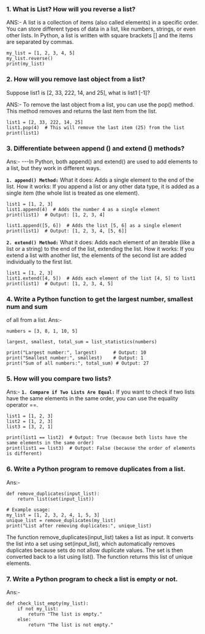 ### 1. What is List? How will you reverse a list?
ANS:-
A list is a collection of items (also called elements) in a specific order. You can store different types of data in a list, like numbers, strings, or even other lists. In Python, a list is written with square brackets [] and the items are separated by commas.

```
my_list = [1, 2, 3, 4, 5]
my_list.reverse()
print(my_list) 
```

### 2. How will you remove last object from a list?
Suppose list1 is [2, 33, 222, 14, and 25], what is list1 [-1]?  
 
 ANS:-
 To remove the last object from a list, you can use the pop() method. This method removes and returns the last item from the list.

```
list1 = [2, 33, 222, 14, 25]
list1.pop(4)  # This will remove the last item (25) from the list
print(list1) 
```
### 3. Differentiate between append () and extend () methods?

Ans:-
---In Python, both append() and extend() are used to add elements to a list, but they work in different ways.

**``1. append() Method:``**
What it does: Adds a single element to the end of the list.
How it works: If you append a list or any other data type, it is added as a single item (the whole list is treated as one element).

```
list1 = [1, 2, 3]
list1.append(4)  # Adds the number 4 as a single element
print(list1)  # Output: [1, 2, 3, 4]

list1.append([5, 6])  # Adds the list [5, 6] as a single element
print(list1)  # Output: [1, 2, 3, 4, [5, 6]]
```

**``2. extend() Method:``**
What it does: Adds each element of an iterable (like a list or a string) to the end of the list, extending the list.
How it works: If you extend a list with another list, the elements of the second list are added individually to the first list.

```
list1 = [1, 2, 3]
list1.extend([4, 5])  # Adds each element of the list [4, 5] to list1
print(list1)  # Output: [1, 2, 3, 4, 5]
```

### 4.  Write a Python function to get the largest number, smallest num and sum
of all from a list.
Ans:-
```
numbers = [3, 8, 1, 10, 5]

largest, smallest, total_sum = list_statistics(numbers)

print("Largest number:", largest)      # Output: 10
print("Smallest number:", smallest)    # Output: 1
print("Sum of all numbers:", total_sum) # Output: 27
```
### 5. How will you compare two lists? 
Ans:-
**``1. Compare if Two Lists Are Equal:``**
If you want to check if two lists have the same elements in the same order, you can use the equality operator ==.
```
list1 = [1, 2, 3]
list2 = [1, 2, 3]
list3 = [3, 2, 1]

print(list1 == list2)  # Output: True (because both lists have the same elements in the same order)
print(list1 == list3)  # Output: False (because the order of elements is different)

```

### 6. Write a Python program to remove duplicates from a list.

Ans:-
```
def remove_duplicates(input_list):
    return list(set(input_list))

# Example usage:
my_list = [1, 2, 3, 2, 4, 1, 5, 3]
unique_list = remove_duplicates(my_list)
print("List after removing duplicates:", unique_list)

```
The function remove_duplicates(input_list) takes a list as input.
It converts the list into a set using set(input_list), which automatically removes duplicates because sets do not allow duplicate values.
The set is then converted back to a list using list().
The function returns this list of unique elements.

### 7. Write a Python program to check a list is empty or not.

Ans:-
```
def check_list_empty(my_list):
    if not my_list:
        return "The list is empty."
    else:
        return "The list is not empty."
```






